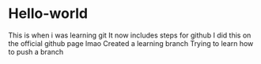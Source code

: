 # Hello-world
This is when i was learning git
It now includes steps for github
I did this on the official github page lmao
Created a learning branch
Trying to learn how to push a branch

